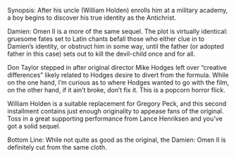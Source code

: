 Synopsis: After his uncle (William Holden) enrolls him at a military academy, a boy begins to discover his true identity as the Antichrist.

Damien: Omen II is a more of the same sequel.  The plot is virtually identical: gruesome fates set to Latin chants befall those who either clue in to Damien’s identity, or obstruct him in some way, until the father (or adopted father in this case) sets out to kill the devil-child once and for all.

Don Taylor stepped in after original director Mike Hodges left over “creative differences” likely related to Hodges desire to divert from the formula. While on the one hand, I’m curious as to where Hodges wanted to go with the film, on the other hand, if it ain’t broke, don’t fix it. This is a popcorn horror flick.

William Holden is a suitable replacement for Gregory Peck, and this second installment contains just enough originality to appease fans of the original.  Toss in a great supporting performance from Lance Henriksen and you’ve got a solid sequel.

Bottom Line: While not quite as good as the original, the Damien: Omen II is definitely cut from the same cloth.